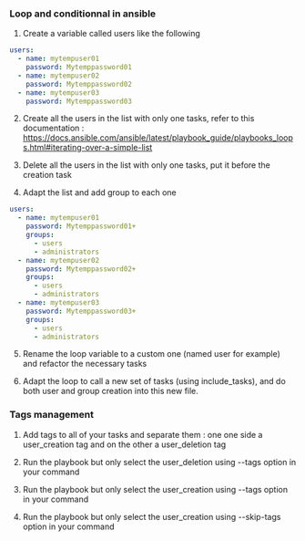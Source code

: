 ### Loop and conditionnal in ansible

1) Create a variable called users like the following
```yml
users:
  - name: mytempuser01
    password: Mytemppassword01
  - name: mytempuser02
    password: Mytemppassword02
  - name: mytempuser03
    password: Mytemppassword03
```
2) Create all the users in the list with only one tasks, refer to this documentation : 
   https://docs.ansible.com/ansible/latest/playbook_guide/playbooks_loops.html#iterating-over-a-simple-list
   
3) Delete all the users in the list with only one tasks, put it before the creation task
   
4) Adapt the list and add group to each one
```yml
users:
  - name: mytempuser01
    password: Mytemppassword01+
    groups:
      - users
      - administrators
  - name: mytempuser02
    password: Mytemppassword02+
    groups:
      - users
      - administrators
  - name: mytempuser03
    password: Mytemppassword03+
    groups:
      - users
      - administrators
```
   
5) Rename the loop variable to a custom one (named user for example) and refactor the necessary tasks
   
6) Adapt the loop to call a new set of tasks (using include_tasks), and do both user and group creation into this new file.

### Tags management

1) Add tags to all of your tasks and separate them : one one side a user_creation tag and on the other a user_deletion tag
   
2) Run the playbook but only select the user_deletion using --tags option in your command

3) Run the playbook but only select the user_creation using --tags option in your command

4) Run the playbook but only select the user_creation using --skip-tags option in your command
